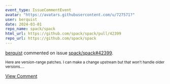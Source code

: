 ```yaml
---
event_type: IssueCommentEvent
avatar: "https://avatars.githubusercontent.com/u/727571?"
user: berquist
date: 2024-03-01
repo_name: spack/spack
html_url: https://github.com/spack/spack/pull/42399
repo_url: https://github.com/spack/spack
---
```


<a href='https://github.com/berquist' target='_blank'>berquist</a> commented on issue <a href='https://github.com/spack/spack/pull/42399' target='_blank'>spack/spack#42399</a>.

<small>Here are version-range patches.  I can make a change upstream but that won't handle older versions....</small>

<a href='https://github.com/spack/spack/pull/42399' target='_blank'>View Comment</a>
